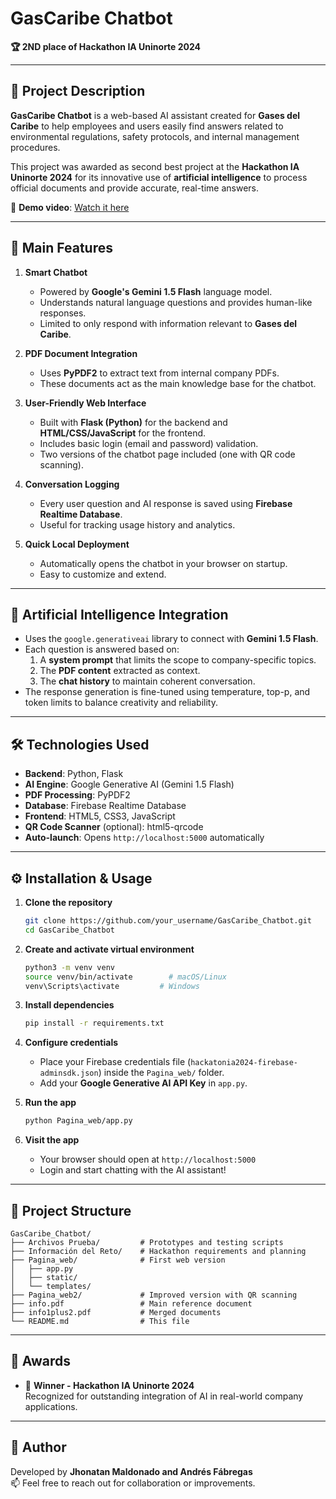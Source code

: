 
# GasCaribe Chatbot

**🏆 2ND place of Hackathon IA Uninorte 2024**

---

## 📖 Project Description

**GasCaribe Chatbot** is a web-based AI assistant created for **Gases del Caribe** to help employees and users easily find answers related to environmental regulations, safety protocols, and internal management procedures.

This project was awarded as second best project at the **Hackathon IA Uninorte 2024** for its innovative use of **artificial intelligence** to process official documents and provide accurate, real-time answers.

🎥 **Demo video**: [Watch it here](https://youtu.be/mfTfPOk6OGM?feature=shared)

---

## 🚀 Main Features

1. **Smart Chatbot**
   - Powered by **Google's Gemini 1.5 Flash** language model.
   - Understands natural language questions and provides human-like responses.
   - Limited to only respond with information relevant to **Gases del Caribe**.

2. **PDF Document Integration**
   - Uses **PyPDF2** to extract text from internal company PDFs.
   - These documents act as the main knowledge base for the chatbot.

3. **User-Friendly Web Interface**
   - Built with **Flask (Python)** for the backend and **HTML/CSS/JavaScript** for the frontend.
   - Includes basic login (email and password) validation.
   - Two versions of the chatbot page included (one with QR code scanning).

4. **Conversation Logging**
   - Every user question and AI response is saved using **Firebase Realtime Database**.
   - Useful for tracking usage history and analytics.

5. **Quick Local Deployment**
   - Automatically opens the chatbot in your browser on startup.
   - Easy to customize and extend.

---

## 🤖 Artificial Intelligence Integration

- Uses the `google.generativeai` library to connect with **Gemini 1.5 Flash**.
- Each question is answered based on:
  1. A **system prompt** that limits the scope to company-specific topics.
  2. The **PDF content** extracted as context.
  3. The **chat history** to maintain coherent conversation.
- The response generation is fine-tuned using temperature, top-p, and token limits to balance creativity and reliability.

---

## 🛠️ Technologies Used

- **Backend**: Python, Flask  
- **AI Engine**: Google Generative AI (Gemini 1.5 Flash)  
- **PDF Processing**: PyPDF2  
- **Database**: Firebase Realtime Database  
- **Frontend**: HTML5, CSS3, JavaScript  
- **QR Code Scanner** (optional): html5-qrcode  
- **Auto-launch**: Opens `http://localhost:5000` automatically

---

## ⚙️ Installation & Usage

1. **Clone the repository**
   ```bash
   git clone https://github.com/your_username/GasCaribe_Chatbot.git
   cd GasCaribe_Chatbot
   ```

2. **Create and activate virtual environment**
   ```bash
   python3 -m venv venv
   source venv/bin/activate        # macOS/Linux
   venv\Scripts\activate         # Windows
   ```

3. **Install dependencies**
   ```bash
   pip install -r requirements.txt
   ```

4. **Configure credentials**
   - Place your Firebase credentials file (`hackatonia2024-firebase-adminsdk.json`) inside the `Pagina_web/` folder.
   - Add your **Google Generative AI API Key** in `app.py`.

5. **Run the app**
   ```bash
   python Pagina_web/app.py
   ```

6. **Visit the app**
   - Your browser should open at `http://localhost:5000`
   - Login and start chatting with the AI assistant!

---

## 📁 Project Structure

```
GasCaribe_Chatbot/
├── Archivos Prueba/         # Prototypes and testing scripts
├── Información del Reto/    # Hackathon requirements and planning
├── Pagina_web/              # First web version
│   ├── app.py
│   ├── static/
│   └── templates/
├── Pagina_web2/             # Improved version with QR scanning
├── info.pdf                 # Main reference document
├── info1plus2.pdf           # Merged documents
└── README.md                # This file
```

---

## 🏅 Awards

- 🥇 **Winner - Hackathon IA Uninorte 2024**  
  Recognized for outstanding integration of AI in real-world company applications.

---

## 🙌 Author

Developed by **Jhonatan Maldonado and Andrés Fábregas**  
📫 Feel free to reach out for collaboration or improvements.
